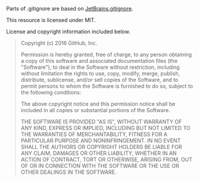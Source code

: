 Parts of .gitignore are based on [JetBrains.gitignore](https://github.com/github/gitignore/blob/master/Global/JetBrains.gitignore).

This resource is licensed under MIT.

License and copyright information included below.

> Copyright (c) 2016 GitHub, Inc.
>
> Permission is hereby granted,  free of charge,  to any person obtaining
> a copy of this software and associated documentation files (the "Software"),
> to deal in the Software without restriction, including without limitation
> the rights to  use, copy, modify, merge, publish, distribute, sublicense,
> and/or sell copies of the Software, and to permit persons to whom the
> Software is furnished to do so, subject to the following conditions:
>
> The above copyright notice and this permission notice shall be included
> in all copies or substantial portions of the Software.
>
> THE SOFTWARE IS PROVIDED "AS IS", WITHOUT WARRANTY OF ANY KIND, EXPRESS
> OR IMPLIED, INCLUDING BUT NOT LIMITED TO THE WARRANTIES OF MERCHANTABILITY,
> FITNESS FOR A PARTICULAR PURPOSE AND NONINFRINGEMENT. IN NO EVENT SHALL THE
> AUTHORS OR COPYRIGHT HOLDERS BE LIABLE FOR ANY CLAIM, DAMAGES OR OTHER
> LIABILITY, WHETHER IN AN ACTION OF CONTRACT, TORT OR OTHERWISE, ARISING
> FROM, OUT OF OR IN CONNECTION WITH THE SOFTWARE OR THE USE OR OTHER
> DEALINGS IN THE SOFTWARE.
